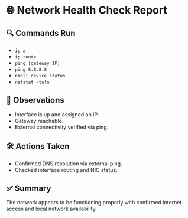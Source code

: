 # 🌐 Network Health Check Report

## 🔍 Commands Run
- `ip a`
- `ip route`
- `ping [gateway IP]`
- `ping 8.8.8.8`
- `nmcli device status`
- `netstat -tuln`

## 📡 Observations
- Interface is up and assigned an IP.
- Gateway reachable.
- External connectivity verified via ping.

## 🛠️ Actions Taken
- Confirmed DNS resolution via external ping.
- Checked interface routing and NIC status.

## ✅ Summary
The network appears to be functioning properly with confirmed internet access and local network availability.